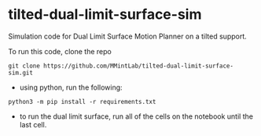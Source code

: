 # tilted-dual-limit-surface-sim
Simulation code for Dual Limit Surface Motion Planner on a tilted support.

To run this code, clone the repo
```console
git clone https://github.com/MMintLab/tilted-dual-limit-surface-sim.git
```
- using python, run the following:
```console
python3 -m pip install -r requirements.txt
```

- to run the dual limit surface, run all of the cells on the notebook until the last cell.

